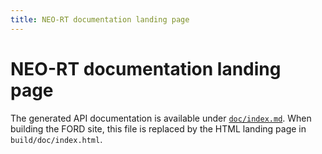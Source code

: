 ```yaml
---
title: NEO-RT documentation landing page
---
```

# NEO-RT documentation landing page

The generated API documentation is available under [`doc/index.md`](doc/index.md). When building the FORD site, this file is replaced by the HTML landing page in `build/doc/index.html`.
